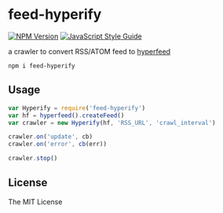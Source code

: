 # feed-hyperify

[![NPM Version](https://img.shields.io/npm/v/feed-hyperify.svg)](https://www.npmjs.com/package/feed-hyperify) [![JavaScript Style Guide](https://img.shields.io/badge/code%20style-standard-brightgreen.svg)](http://standardjs.com/)

a crawler to convert RSS/ATOM feed to [hyperfeed](https://github.com/poga/hyperfeed)

`npm i feed-hyperify`

## Usage

```js
var Hyperify = require('feed-hyperify')
var hf = hyperfeed().createFeed()
var crawler = new Hyperify(hf, 'RSS_URL', 'crawl_interval')

crawler.on('update', cb)
crawler.on('error', cb(err))

crawler.stop()
```

## License

The MIT License

